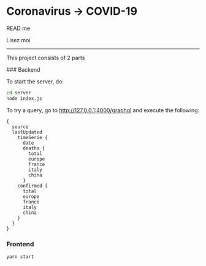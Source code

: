 # Coronavirus -> COVID-19

READ me

Lisez moi

-----
This project consists of 2 parts

### Backend

To start the server, do: 

```sh
cd server
node index.js
```

To try a query, go to http://127.0.0.1:4000/graphql and execute the following:

```gql
{
  source
  lastUpdated
	timeSerie {
      date
      deaths {
        total
        europe
        france
        italy
        china
      }
    confirmed {
      total
      europe
      france
      italy
      china
    }
  }
}
```

### Frontend

```
yarn start
```

